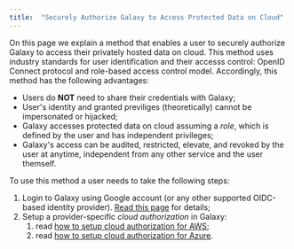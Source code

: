 ```yaml
---
title:  "Securely Authorize Galaxy to Access Protected Data on Cloud"
---
```


On this page we explain a method that enables a user to securely authorize Galaxy to access their privately 
hosted data on cloud. This method uses industry standards for user identification and their accesss control:
OpenID Connect protocol and role-based access control model. Accordingly, this method has the following 
advantages: 

* Users do **NOT** need to share their credentials with Galaxy;
* User's identity and granted previliges (theoretically) cannot be impersonated or hijacked;
* Galaxy accesses protected data on cloud assuming a *role*, which is defined by the user and has 
independent privileges;
* Galaxy's access can be audited, restricted, elevate, and revoked by the user at anytime, 
independent from any other service and the user themself.


To use this method a user needs to take the following steps: 

1. Login to Galaxy using Google account (or any other supported OIDC-based identity provider). [Read this page](/src/authnz/config/oidc/index.md) for details;
2. Setup a provider-specific _cloud authorization_ in Galaxy:
	1. read [how to setup cloud authorization for AWS](/src/authnz/cloud/aws/index.md);
	1. read [how to setup cloud authorization for Azure](/src/authnz/cloud/azure/index.md).


